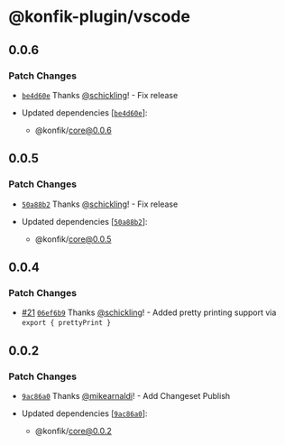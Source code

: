 # @konfik-plugin/vscode

## 0.0.6

### Patch Changes

- [`be4d60e`](https://github.com/konfik/konfik/commit/be4d60e8267ad0eaccc86ea76f226d21ae3e66bf) Thanks [@schickling](https://github.com/schickling)! - Fix release

- Updated dependencies [[`be4d60e`](https://github.com/konfik/konfik/commit/be4d60e8267ad0eaccc86ea76f226d21ae3e66bf)]:
  - @konfik/core@0.0.6

## 0.0.5

### Patch Changes

- [`50a88b2`](https://github.com/konfik/konfik/commit/50a88b2e77d2f72b32ce23bbf65c92ad766a9389) Thanks [@schickling](https://github.com/schickling)! - Fix release

- Updated dependencies [[`50a88b2`](https://github.com/konfik/konfik/commit/50a88b2e77d2f72b32ce23bbf65c92ad766a9389)]:
  - @konfik/core@0.0.5

## 0.0.4

### Patch Changes

- [#21](https://github.com/konfik/konfik/pull/21) [`06ef6b9`](https://github.com/konfik/konfik/commit/06ef6b99218334ee224509089680954aaa4dbf73) Thanks [@schickling](https://github.com/schickling)! - Added pretty printing support via `export { prettyPrint }`

## 0.0.2

### Patch Changes

- [`9ac86a0`](https://github.com/konfik/konfik/commit/9ac86a0d82057511758a3a2dfe2a03b1ccce73ce) Thanks [@mikearnaldi](https://github.com/mikearnaldi)! - Add Changeset Publish

- Updated dependencies [[`9ac86a0`](https://github.com/konfik/konfik/commit/9ac86a0d82057511758a3a2dfe2a03b1ccce73ce)]:
  - @konfik/core@0.0.2
